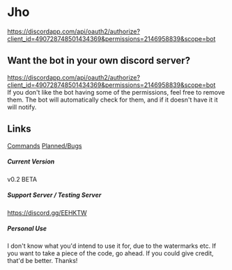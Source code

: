 # Jho
https://discordapp.com/api/oauth2/authorize?client_id=490728748501434369&permissions=2146958839&scope=bot
## Want the bot in your own discord server?
https://discordapp.com/api/oauth2/authorize?client_id=490728748501434369&permissions=2146958839&scope=bot <br />
If you don't like the bot having some of the permissions, feel free to remove them. The bot will automatically check for them,
and if it doesn't have it it will notify.

## Links
[Commands](commands.md)
[Planned/Bugs](plansandbugs.md)

##### Current Version
v0.2 BETA

##### Support Server / Testing Server
https://discord.gg/EEHKTW

##### Personal Use
I don't know what you'd intend to use it for, due to the watermarks etc. If you want to take a piece of the code, go ahead. If you could give credit, that'd be better. Thanks!
